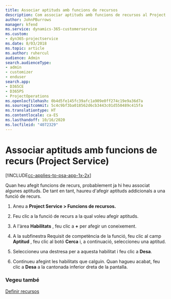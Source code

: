 ```yaml
---
title: Associar aptituds amb funcions de recursos
description: Com associar aptituds amb funcions de recursos al Project Service
author: JohnPBurrows
manager: kfend
ms.service: dynamics-365-customerservice
ms.custom:
- dyn365-projectservice
ms.date: 8/03/2018
ms.topic: article
ms.author: ruhercul
audience: Admin
search.audienceType:
- admin
- customizer
- enduser
search.app:
- D365CE
- D365PS
- ProjectOperations
ms.openlocfilehash: 0b4d5fe145fc39afc1a909e0ff274c19e9a36d7a
ms.sourcegitcommit: 5c4c9bf3ba018562d6cb3443c01d550489c415fa
ms.translationtype: HT
ms.contentlocale: ca-ES
ms.lasthandoff: 10/16/2020
ms.locfileid: "4072329"
---
```

# <a name="associate-skills-with-resource-roles-project-service"></a>Associar aptituds amb funcions de recurs (Project Service)

[!INCLUDE[cc-applies-to-psa-app-1x-2x](../includes/cc-applies-to-psa-app-1x-2x.md)]

Quan heu afegit funcions de recurs, probablement ja hi heu associat algunes aptituds. De tant en tant, haureu d'afegir aptituds addicionals a una funció de recurs.  
  
1.  Aneu a **Project Service > Funcions de recursos.**  
  
2.  Feu clic a la funció de recurs a la qual voleu afegir aptituds.  
  
3.  A l'àrea **Habilitats** , feu clic a **+** per afegir un coneixement.  
  
4.  A la subfinestra Requisit de competència de la funció, feu clic al camp **Aptitud** , feu clic al botó **Cerca** i, a continuació, seleccioneu una aptitud.  
  
5.  Seleccioneu una destresa per a aquesta habilitat i feu clic a **Desa**.  
  
6.  Continueu afegint les habilitats que calguin. Quan hagueu acabat, feu clic a **Desa** a la cantonada inferior dreta de la pantalla.  
  
### <a name="see-also"></a>Vegeu també  
 [Definir recursos](../psa/set-up-resources.md)
